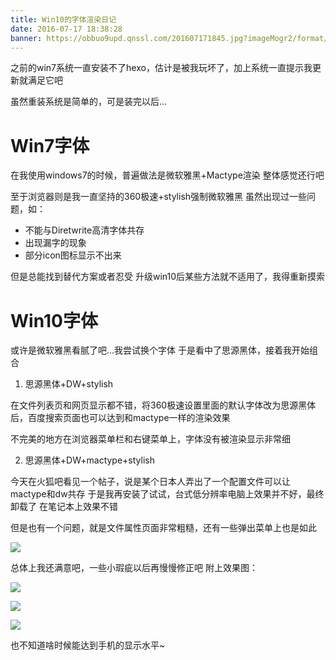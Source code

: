 ```yaml
---
title: Win10的字体渲染日记
date: 2016-07-17 18:38:28
banner: https://obbuo9upd.qnssl.com/201607171845.jpg?imageMogr2/format/webp
---
```


之前的win7系统一直安装不了hexo，估计是被我玩坏了，加上系统一直提示我更新就满足它吧

虽然重装系统是简单的，可是装完以后...

<!--more-->

# Win7字体

在我使用windows7的时候，普遍做法是微软雅黑+Mactype渲染
整体感觉还行吧

至于浏览器则是我一直坚持的360极速+stylish强制微软雅黑
虽然出现过一些问题，如：
* 不能与Diretwrite高清字体共存
* 出现漏字的现象
* 部分icon图标显示不出来

但是总能找到替代方案或者忍受
升级win10后某些方法就不适用了，我得重新摸索

# Win10字体

或许是微软雅黑看腻了吧...我尝试换个字体
于是看中了思源黑体，接着我开始组合

1. 思源黑体+DW+stylish

在文件列表页和网页显示都不错，将360极速设置里面的默认字体改为思源黑体后，百度搜索页面也可以达到和mactype一样的渲染效果

不完美的地方在浏览器菜单栏和右键菜单上，字体没有被渲染显示非常细

2. 思源黑体+DW+mactype+stylish

今天在火狐吧看见一个帖子，说是某个日本人弄出了一个配置文件可以让mactype和dw共存
于是我再安装了试试，台式低分辨率电脑上效果并不好，最终卸载了
在笔记本上效果不错

但是也有一个问题，就是文件属性页面非常粗糙，还有一些弹出菜单上也是如此

![](https://obbuo9upd.qnssl.com/20160717182332.png?imageMogr2/format/webp)

总体上我还满意吧，一些小瑕疵以后再慢慢修正吧
附上效果图：

![](https://obbuo9upd.qnssl.com/201607171829.jpg?imageMogr2/format/webp)


![](https://obbuo9upd.qnssl.com/20160717183219.png?imageMogr2/format/webp)

![](https://obbuo9upd.qnssl.com/20160717184009.png?imageMogr2/format/webp)


也不知道啥时候能达到手机的显示水平~

